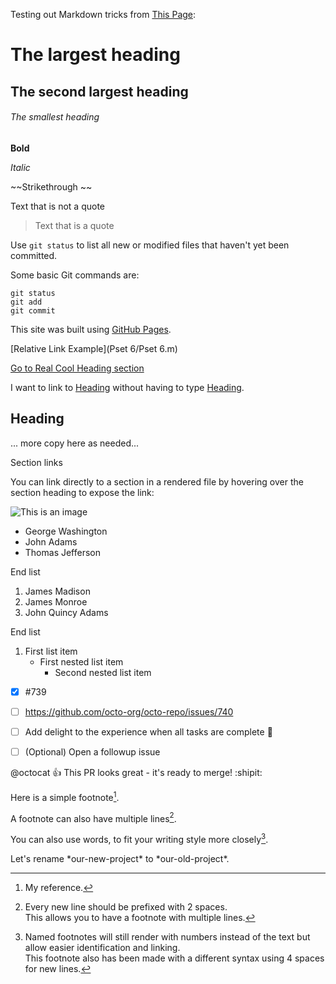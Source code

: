 Testing out Markdown tricks from [This Page](https://docs.github.com/en/get-started/writing-on-github/getting-started-with-writing-and-formatting-on-github/basic-writing-and-formatting-syntax):


# The largest heading
## The second largest heading
###### The smallest heading

**Bold**

*Italic*

~~Strikethrough ~~


Text that is not a quote

> Text that is a quote

Use `git status` to list all new or modified files that haven't yet been committed.

Some basic Git commands are:
```
git status
git add
git commit
```

This site was built using [GitHub Pages](https://pages.github.com/).

[Relative Link Example](Pset 6/Pset 6.m)


[Go to Real Cool Heading section](#the-largest-heading)

I want to link to [Heading] without having to type [Heading].

Heading
--------

... more copy here as needed...

[Heading]: #heading

Section links

You can link directly to a section in a rendered file by hovering over the section heading to expose the link:
 
 

![This is an image](https://myoctocat.com/assets/images/base-octocat.svg)

- George Washington
- John Adams
- Thomas Jefferson

End list

1. James Madison
2. James Monroe
3. John Quincy Adams

End list

1. First list item
   - First nested list item
     - Second nested list item

- [x] #739
- [ ] https://github.com/octo-org/octo-repo/issues/740
- [ ] Add delight to the experience when all tasks are complete :tada:
- [ ] \(Optional) Open a followup issue


@octocat :+1: This PR looks great - it's ready to merge! :shipit:

Here is a simple footnote[^1].

A footnote can also have multiple lines[^2].  

You can also use words, to fit your writing style more closely[^note].

[^1]: My reference.
[^2]: Every new line should be prefixed with 2 spaces.  
  This allows you to have a footnote with multiple lines.
[^note]:
    Named footnotes will still render with numbers instead of the text but allow easier identification and linking.  
    This footnote also has been made with a different syntax using 4 spaces for new lines.
    
    
<!-- This content will not appear in the rendered Markdown -->
Let's rename \*our-new-project\* to \*our-old-project\*.
